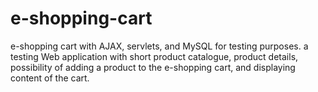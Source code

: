 # e-shopping-cart
e-shopping cart with AJAX, servlets, and MySQL for testing purposes.
a testing Web application with short product catalogue, product details, possibility of adding a product to the e-shopping cart, and displaying content of the cart.    
